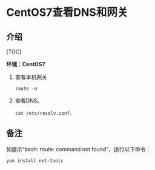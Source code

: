 # CentOS7查看DNS和网关

## 介绍

[TOC]

**环境：CentOS7**

1. 查看本机网关

   ```
   route -n
   ```

2. 查看DNS。

   ```shell
   cat /etc/resolv.conf。
   ```

## 备注

如提示“bash: route: command not found”，运行以下命令：

```
yum install net-tools
```

